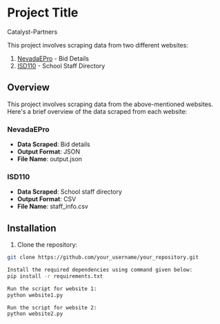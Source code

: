 # Project Title
Catalyst-Partners 

This project involves scraping data from two different websites:

1. [NevadaEPro](https://nevadaepro.com/bso/external/bidDetail.sdo) - Bid Details
2. [ISD110](https://isd110.org/our-schools/laketown-elementary/staff-directory) - School Staff Directory

## Overview

This project involves scraping data from the above-mentioned websites. Here's a brief overview of the data scraped from each website:

### NevadaEPro
- **Data Scraped**: Bid details
- **Output Format**: JSON
- **File Name**: output.json

### ISD110
- **Data Scraped**: School staff directory
- **Output Format**: CSV
- **File Name**: staff_info.csv


## Installation

1. Clone the repository:

```bash
git clone https://github.com/your_username/your_repository.git

Install the required dependencies using command given below:
pip install -r requirements.txt

Run the script for website 1:
python website1.py

Run the script for website 2:
python website2.py
